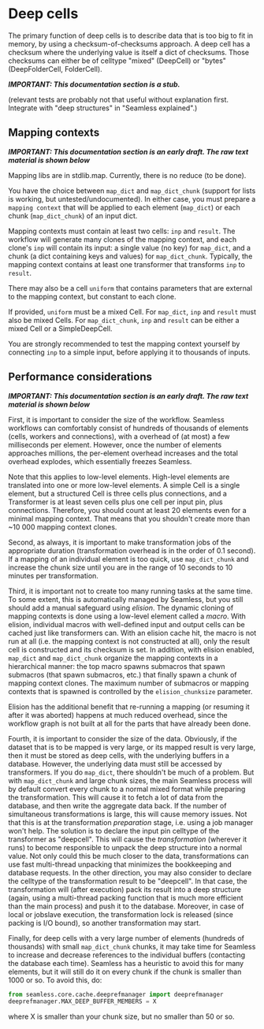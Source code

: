 # Deep cells

The primary function of deep cells is to describe data that is too big to fit in memory, by using a checksum-of-checksums approach. A deep cell has a checksum where the underlying value is itself a dict of checksums. Those checksums can either be of celltype "mixed" (DeepCell) or "bytes" (DeepFolderCell, FolderCell).

***IMPORTANT: This documentation section is a stub.***

(relevant tests are probably not that useful without explanation first. Integrate with "deep structures" in "Seamless explained".)
<!--
Intro:
- Deep cells
- DeepCell, DeepFolderCell, FolderCell

TODO: move/clone from "Deep structures" in "Seamless explained"
-->

## Mapping contexts

***IMPORTANT: This documentation section is an early draft. The raw text material is shown below***

Mapping libs are in stdlib.map. Currently, there is no reduce (to be done).

You have the choice between `map_dict` and `map_dict_chunk` (support for lists is working, but untested/undocumented). In either case, you must prepare a `mapping context` that will be applied to each element (`map_dict`) or each chunk (`map_dict_chunk`) of an input dict.

Mapping contexts must contain at least two cells: `inp` and `result`. The workflow will generate many clones of the mapping context, and each clone's `inp` will contain its input: a single value (no key) for `map_dict`, and a chunk (a dict containing keys and values) for `map_dict_chunk`.  Typically, the mapping context contains at least one transformer that transforms `inp` to `result`.

There may also be a cell `uniform` that contains parameters that are external to the mapping context, but constant to each clone.

If provided, `uniform` must be a mixed Cell. For `map_dict`, `inp` and `result` must also be mixed Cells. For `map_dict_chunk`, `inp` and `result` can be either a mixed Cell or a SimpleDeepCell.

You are strongly recommended to test the mapping context yourself by connecting `inp` to a simple input, before applying it to thousands of inputs.

## Performance considerations

***IMPORTANT: This documentation section is an early draft. The raw text material is shown below***

First, it is important to consider the size of the workflow. Seamless workflows can comfortably consist of hundreds of thousands of elements (cells, workers and connections), with a overhead of (at most) a few milliseconds per element. However, once the number of elements approaches millions, the per-element overhead increases and the total overhead explodes, which essentially freezes Seamless.

Note that this applies to low-level elements. High-level elements are translated into one or more low-level elements. A simple Cell is a single element, but a structured Cell is three cells plus connections, and a Transformer is at least seven cells plus one cell per input pin, plus connections. Therefore, you should count at least 20 elements even for a minimal mapping context. That means that you shouldn't create more than ~10 000 mapping context clones.

Second, as always, it is important to make transformation jobs of the appropriate duration (transformation overhead is in the order of 0.1 second). If a mapping of an individual element is too quick, use `map_dict_chunk` and increase the chunk size until you are in the range of 10 seconds to 10 minutes per transformation.

Third, it is important not to create too many running tasks at the same time. To some extent, this is automatically managed by Seamless, but you still should add a manual safeguard using *elision*. The dynamic cloning of mapping contexts is done using a low-level element called a *macro*. With elision, individual macros with well-defined input and output cells can be cached just like transformers can. With an elision cache hit, the macro is not run at all (i.e. the mapping context is not constructed at all), only the result cell is constructed and its checksum is set. In addition, with elision enabled, `map_dict` and `map_dict_chunk` organize the mapping contexts in a hierarchical manner: the top macro spawns submacros that spawn submacros (that spawn submacros, etc.) that finally spawn a chunk of mapping context clones. The maximum number of submacros or mapping contexts that is spawned is controlled by the `elision_chunksize` parameter.

Elision has the additional benefit that re-running a mapping (or resuming it after it was aborted) happens at much reduced overhead, since the workflow graph is not built at all for the parts that have already been done.

Fourth, it is important to consider the size of the data. Obviously, if the dataset that is to be mapped is very large, or its mapped result is very large, then it must be stored as deep cells, with the underlying buffers in a database. However, the underlying data must still be accessed by transformers. If you do `map_dict`, there shouldn't be much of a problem. But with `map_dict_chunk` and large chunk sizes, the main Seamless process will by default convert every chunk to a normal mixed format while preparing the transformation. This will cause it to fetch a lot of data from the database, and then write the aggregate data back. If the number of simultaneous transformations is large, this will cause memory issues. Not that this is at the transformation *preparation* stage, i.e. using a job manager won't help. The solution is to declare the input pin celltype of the transformer as "deepcell". This will cause the *transformation* (wherever it runs) to become responsible to unpack the deep structure into a normal value. Not only could this be much closer to the data, transformations can use fast multi-thread unpacking that minimizes the bookkeeping and database requests. In the other direction, you may also consider to declare the celltype of the transformation result to be "deepcell". In that case, the transformation will (after execution) pack its result into a deep structure (again, using a multi-thread packing function that is much more efficient than the main process) and push it to the database. Moreover, in case of local or jobslave execution, the transformation lock is released (since packing is I/O bound), so another transformation may start.

Finally, for deep cells with a very large number of elements (hundreds of thousands) with small `map_dict_chunk` chunks, it may take time for Seamless to increase and decrease references to the individual buffers (contacting the database each time). Seamless has a heuristic to avoid this for many elements, but it will still do it on every chunk if the chunk is smaller than 1000 or so. To avoid this, do:
``` python
from seamless.core.cache.deeprefmanager import deeprefmanager
deeprefmanager.MAX_DEEP_BUFFER_MEMBERS = X 
```
where X is smaller than your chunk size, but no smaller than 50 or so.
